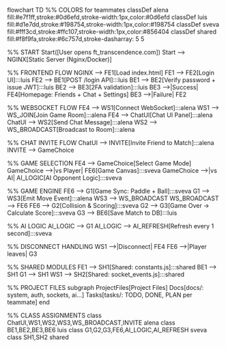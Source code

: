 flowchart TD
  %% COLORS for teammates
  classDef alena fill:#e7f1ff,stroke:#0d6efd,stroke-width:1px,color:#0d6efd
  classDef luis fill:#d1e7dd,stroke:#198754,stroke-width:1px,color:#198754
  classDef sveva fill:#fff3cd,stroke:#ffc107,stroke-width:1px,color:#856404
  classDef shared fill:#f8f9fa,stroke:#6c757d,stroke-dasharray: 5 5

  %% START
  Start([User opens ft_transcendence.com])
  Start --> NGINX[Static Server (Nginx/Docker)]

  %% FRONTEND FLOW
  NGINX --> FE1[Load index.html]
  FE1 --> FE2[Login UI]:::luis
  FE2 --> BE1[POST /login API]:::luis
  BE1 --> BE2[Verify password + issue JWT]:::luis
  BE2 --> BE3[2FA validation]:::luis
  BE3 -->|Success| FE4[Homepage: Friends + Chat + Settings]
  BE3 -->|Failure| FE2

  %% WEBSOCKET FLOW
  FE4 --> WS1[Connect WebSocket]:::alena
  WS1 --> WS_JOIN[Join Game Room]:::alena
  FE4 --> ChatUI[Chat UI Panel]:::alena
  ChatUI --> WS2[Send Chat Message]:::alena
  WS2 --> WS_BROADCAST[Broadcast to Room]:::alena

  %% CHAT INVITE FLOW
  ChatUI --> INVITE[Invite Friend to Match]:::alena
  INVITE --> GameChoice

  %% GAME SELECTION
  FE4 --> GameChoice[Select Game Mode]
  GameChoice -->|vs Player| FE6[Game Canvas]:::sveva
  GameChoice -->|vs AI| AI_LOGIC[AI Opponent Logic]:::sveva

  %% GAME ENGINE
  FE6 --> G1[Game Sync: Paddle + Ball]:::sveva
  G1 --> WS3[Emit Move Event]:::alena
  WS3 --> WS_BROADCAST
  WS_BROADCAST --> FE6
  FE6 --> G2[Collision & Scoring]:::sveva
  G2 --> G3[Game Over → Calculate Score]:::sveva
  G3 --> BE6[Save Match to DB]:::luis

  %% AI LOGIC
  AI_LOGIC --> G1
  AI_LOGIC --> AI_REFRESH[Refresh every 1 second]:::sveva

  %% DISCONNECT HANDLING
  WS1 -->|Disconnect| FE4
  FE6 -->|Player leaves| G3

  %% SHARED MODULES
  FE1 --> SH1[Shared: constants.js]:::shared
  BE1 --> SH1
  G1 --> SH1
  WS1 --> SH2[Shared: socket_events.js]:::shared

  %% PROJECT FILES
  subgraph ProjectFiles[Project Files]
    Docs[docs/: system, auth, sockets, ai...]
    Tasks[tasks/: TODO, DONE, PLAN per teammate]
  end

  %% CLASS ASSIGNMENTS
  class ChatUI,WS1,WS2,WS3,WS_BROADCAST,INVITE alena
  class BE1,BE2,BE3,BE6 luis
  class G1,G2,G3,FE6,AI_LOGIC,AI_REFRESH sveva
  class SH1,SH2 shared
